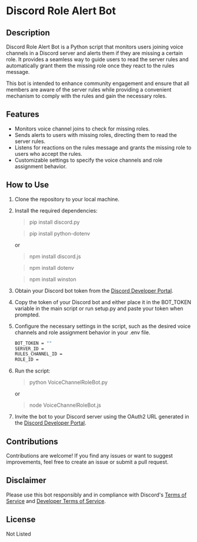 # Discord Role Alert Bot

## Description

Discord Role Alert Bot is a Python script that monitors users joining voice channels in a Discord server and alerts them if they are missing a certain role. It provides a seamless way to guide users to read the server rules and automatically grant them the missing role once they react to the rules message.

This bot is intended to enhance community engagement and ensure that all members are aware of the server rules while providing a convenient mechanism to comply with the rules and gain the necessary roles.

## Features

- Monitors voice channel joins to check for missing roles.
- Sends alerts to users with missing roles, directing them to read the server rules.
- Listens for reactions on the rules message and grants the missing role to users who accept the rules.
- Customizable settings to specify the voice channels and role assignment behavior.

## How to Use

1. Clone the repository to your local machine.
2. Install the required dependencies:

   > pip install discord.py

   > pip install python-dotenv

   or 
   > npm install discord.js

   > npm install dotenv

   > npm install winston

3. Obtain your Discord bot token from the [Discord Developer Portal](https://discord.com/developers/applications).
4. Copy the token of your Discord bot and either place it in the BOT_TOKEN variable in the main script or run setup.py and paste your token when prompted.

5. Configure the necessary settings in the script, such as the desired voice channels and role assignment behavior in your .env file.
    ```bash
    BOT_TOKEN = ""
    SERVER_ID = 
    RULES_CHANNEL_ID = 
    ROLE_ID =
    ```

6. Run the script:

   > python VoiceChannelRoleBot.py
   
   or
   > node VoiceChannelRoleBot.js

7. Invite the bot to your Discord server using the OAuth2 URL generated in the [Discord Developer Portal](https://discord.com/developers/applications).

## Contributions

Contributions are welcome! If you find any issues or want to suggest improvements, feel free to create an issue or submit a pull request.

## Disclaimer

Please use this bot responsibly and in compliance with Discord's [Terms of Service](https://discord.com/terms) and [Developer Terms of Service](https://discord.com/developers/docs/legal).

## License

Not Listed